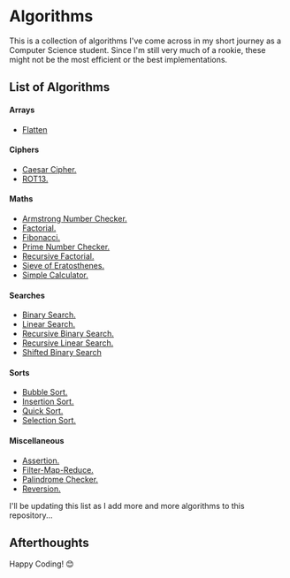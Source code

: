 # Algorithms

This is a collection of algorithms I've come across in my short journey as a Computer Science student. Since I'm still very much of a rookie, these might not be the most efficient or the best implementations.

## List of Algorithms

#### Arrays
* [Flatten](https://github.com/B4dAsh/Algorithms/blob/main/Python/arrays/flatten.py)

#### Ciphers
* [Caesar Cipher.](https://github.com/B4dAsh/Algorithms/blob/main/Python/ciphers/caesar_cipher.py)
* [ROT13.](https://github.com/B4dAsh/Algorithms/blob/main/Python/ciphers/rot13.py)

#### Maths
* [Armstrong Number Checker.](https://github.com/B4dAsh/Algorithms/blob/main/Python/maths/armstrong.py)
* [Factorial.](https://github.com/B4dAsh/Algorithms/blob/main/Python/maths/factorial.py)
* [Fibonacci.](https://github.com/B4dAsh/Algorithms/blob/main/Python/maths/fibonacci.py)
* [Prime Number Checker.](https://github.com/B4dAsh/Algorithms/blob/main/Python/maths/prime.py)
* [Recursive Factorial.](https://github.com/B4dAsh/Algorithms/blob/main/Python/maths/recursive_factorial.py)
* [Sieve of Eratosthenes.](https://github.com/B4dAsh/Algorithms/blob/main/Python/maths/sieve_of_eratosthenes.py)
* [Simple Calculator.](https://github.com/B4dAsh/Algorithms/blob/main/Python/maths/simple_calculator.py)

#### Searches
* [Binary Search.](https://github.com/B4dAsh/Algorithms/blob/main/Python/searches/binary_search.py)
* [Linear Search.](https://github.com/B4dAsh/Algorithms/blob/main/Python/searches/linear_search.py)
* [Recursive Binary Search.](https://github.com/B4dAsh/Algorithms/blob/main/Python/searches/recursive_binary_search.py)
* [Recursive Linear Search.](https://github.com/B4dAsh/Algorithms/blob/main/Python/searches/recursive_linear_search.py)
* [Shifted Binary Search](https://github.com/B4dAsh/Algorithms/blob/main/Python/searches/shifted_binary_search.py)

#### Sorts
* [Bubble Sort.](https://github.com/B4dAsh/Algorithms/blob/main/Python/sorts/bubble_sort.py)
* [Insertion Sort.](https://github.com/B4dAsh/Algorithms/blob/main/Python/sorts/insertion_sort.py)
* [Quick Sort.](https://github.com/B4dAsh/Algorithms/blob/main/Python/sorts/quick_sort.py)
* [Selection Sort.](https://github.com/B4dAsh/Algorithms/blob/main/Python/sorts/selection_sort.py)

#### Miscellaneous
* [Assertion.](https://github.com/B4dAsh/Algorithms/blob/main/Python/assertion.py)
* [Filter-Map-Reduce.](https://github.com/B4dAsh/Algorithms/blob/main/Python/filter_map_reduce.py)
* [Palindrome Checker.](https://github.com/B4dAsh/Algorithms/blob/main/Python/palindrome.py)
* [Reversion.](https://github.com/B4dAsh/Algorithms/blob/main/Python/reversion.py)

I'll be updating this list as I add more and more algorithms to this repository...

## Afterthoughts

Happy Coding! 😊
